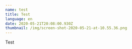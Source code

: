 ```yaml
---
name: test
title: Test
language: en
date: 2020-05-21T20:08:00.930Z
thumbnail: /img/screen-shot-2020-05-21-at-10.55.36.png
---
```

Test